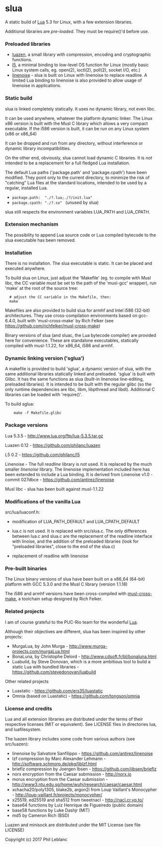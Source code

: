 
# slua

A static build of [Lua](http://www.lua.org/) 5.3 for Linux, with a few extension libraries.

Additional libraries are *pre-loaded*. They must be require()'d before use.

### Preloaded libraries

- [luazen](https://github.com/philanc/luazen), a small library with compression, encoding and cryptographic functions.
- [l5](https://github.com/philanc/l5), a minimal binding to low-level OS function for Linux (mostly basic Linux system calls, eg. open(2), ioctl(2), poll(2), socket I/O, etc.)
- [linenoise](src/linenoise.md) - slua is built on Linux with linenoise to replace readline. A limited Lua binding to linenoise is also provided to allow usage of linenoise in applications.

### Static build

slua is linked completely statically. It uses no dynamic library, not even libc.  

It can be used anywhere, whatever the platform dynamic linker. The Linux x86 version is built with the Musl C library which allows a very compact executable. If the i586 version is built, it can be run on any Linux system (x86 or x86_64)

It can be dropped and run from any directory, without interference or dynamic library incompatibilities.  

On the other end, obviously, slua cannot load dynamic C libraries. It is *not* intended to be a replacement for a full fledged Lua installation.

The default Lua paths ('package.path' and 'package.cpath') have been modified. They point only to the current directory, to minimize the risk of "catching" Lua files at the standard locations, intended to be used by a regular, installed Lua.

* `package.path:  "./?.lua;./?/init.lua" `
* `package.cpath: "./?.so" ` (unused by slua)

slua still respects the environment variables LUA_PATH and LUA_CPATH.

### Extension mechanism

The possibility to append Lua source code or Lua compiled bytecode to the slua executable has been removed. 

### Installation

There is no installation. The slua executable is static. It can be placed and executed anywhere. 

To build slua on Linux, just adjust the 'Makefile' (eg. to compile with Musl libc, the CC variable must be set to the path of the 'musl-gcc' wrapper), run 'make' at the root of the source tree:
```
  # adjust the CC variable in the Makefile, then:
  make
```

Makefiles are also provided to build slua for armhf and Intel i586 (32-bit) architectures. They use cross-compilation environments based on gcc-6.4.0, built with 'musl-cross-make' by Rich Felker (see https://github.com/richfelker/musl-cross-make)

Binary versions of slua (and sluac, the Lua bytecode compiler) are provided here for convenience. These are standalone executables, statically compiled with musl-1.1.22, for x86_64, i586 and armhf.

### Dynamic linking version ('sglua')

A makefile is provided to build 'sglua', a dynamic version of slua, with the same additional libraries statically linked and preloaded.  'sglua' is built with Glibc. It has the same functions as slua (built-in linenoise line-editing, preloaded libraries). It is intended to be built with the regular glibc (so the only runtime dependencies are libc, libm, libpthread and libdl). Additional C libraries can be loaded with 'require()'.

To build sglua:
```
    make -f Makefile.glibc
```

### Package versions

Lua 5.3.5 - http://www.lua.org/ftp/lua-5.3.5.tar.gz

Luazen 0.12 - https://github.com/philanc/luazen

L5 0.2 - https://github.com/philanc/l5

Linenoise - The full *readline* library is not used. It is replaced by the much smaller *linenoise* library.  The linenoise implementation included here has been extended to include a Lua binding. It is derived from Linenoise v1.0 - commit 027dbce - https://github.com/antirez/linenoise

Musl libc - slua has been built against musl-1.1.22

### Modifications of the vanilla Lua

src/lua/luaconf.h:
- modification of LUA_PATH_DEFAULT and LUA_CPATH_DEFAULT

- lua.c is not used. It is replaced with src/slua.c. The only differences between lua.c and slua.c are the replacement of the readline interface with linoise, and the addition of the preloaded libraries (look for "preloaded libraries", close to the end of the slua.c)

- replacement of readline with linenoise

### Pre-built binaries

The Linux binary versions of  slua have been built on a x86_64 (64-bit) platform with GCC 5.3.0 and the Musl C library (version 1.1.18)

The i586 and armhf versions have been cross-compiled with [musl-cross-make](https://github.com/richfelker/musl-cross-make), 
a toolchain setup designed by Rich Felker.


### Related projects

I am of course grateful to the PUC-Rio team for the wonderful [Lua](http://www.lua.org/).

Although their objectives are different, slua has been inspired by other projects:
- MurgaLua, by John Murga - http://www.murga-projects.com/murgaLua.html
- BonaLuna, by Christophe Delord - http://www.cdsoft.fr/bl/bonaluna.html
- Luabuild, by Steve Donovan, which is a more ambitious tool to build a static Lua with bundled libraries - https://github.com/stevedonovan/luabuild

Other related projects
- Luastatic -  https://github.com/ers35/luastatic
- Omnia (based on Luastatic) - https://github.com/tongson/omnia

### License and credits

Lua and all extension libraries are distributed under the terms of their respective licenses (MIT or equivalent). See LICENSE files in directories lua, and luafilesystem.

The luazen library includes some code from various authors (see src/luazen):
- linenoise by Salvatore Sanfilippo - https://github.com/antirez/linenoise
- lzf compression by Marc Alexander Lehmann - http://software.schmorp.de/pkg/liblzf.html
- brieflz compression by Joergen Ibsen - https://github.com/jibsen/brieflz
- norx encryption from the Caesar submission - http://norx.io
- morus encryption from the Caesar submission - http://www3.ntu.edu.sg/home/wuhj/research/caesar/caesar.html
- xchacha20/poly1305, blake2b, argon2i from Loup Vaillant's Monocypher - http://loup-vaillant.fr/projects/monocypher/
- x25519, ed25519 and sha512 from tweetnacl - http://nacl.cr.yp.to/ 
- base64 functions by Luiz Henrique de Figueiredo (public domain)
- base58 functions by Luke Dashjr (MIT)
- md5 by Cameron Rich (BSD)

Luazen and minisock are distributed under the MIT License (see file LICENSE)

Copyright (c) 2017  Phil Leblanc 



